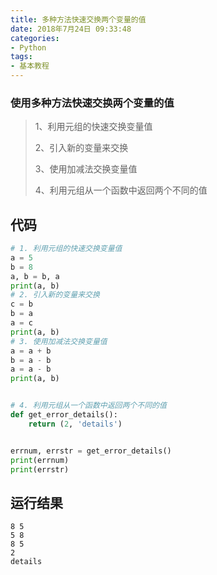 ```yaml
---
title: 多种方法快速交换两个变量的值
date: 2018年7月24日 09:33:48
categories: 
- Python
tags: 
- 基本教程
---
```


### 使用多种方法快速交换两个变量的值

> 1、利用元组的快速交换变量值
>
> 2、引入新的变量来交换
>
> 3、使用加减法交换变量值
>
> 4、利用元组从一个函数中返回两个不同的值

## 代码

```python
# 1. 利用元组的快速交换变量值
a = 5
b = 8
a, b = b, a
print(a, b)
# 2. 引入新的变量来交换
c = b
b = a
a = c
print(a, b)
# 3. 使用加减法交换变量值
a = a + b
b = a - b
a = a - b
print(a, b)


# 4. 利用元组从一个函数中返回两个不同的值
def get_error_details():
    return (2, 'details')


errnum, errstr = get_error_details()
print(errnum)
print(errstr)
```

## 运行结果

```
8 5
5 8
8 5
2
details
```

